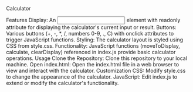 Calculator


Features
Display: An <input> element with readonly attribute for displaying the calculator's current input or result.
Buttons: Various buttons (+, -, *, /, numbers 0-9, ., C) with onclick attributes to trigger JavaScript functions.
Styling: The calculator layout is styled using CSS from style.css.
Functionality: JavaScript functions (moveToDisplay, calculate, clearDisplay) referenced in index.js provide basic calculator operations.
Usage
Clone the Repository: Clone this repository to your local machine.
Open index.html: Open the index.html file in a web browser to view and interact with the calculator.
Customization
CSS: Modify style.css to change the appearance of the calculator.
JavaScript: Edit index.js to extend or modify the calculator's functionality.
